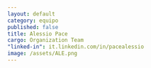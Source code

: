 ```yaml
---
layout: default
category: equipo
published: false
title: Alessio Pace
cargo: Organization Team
"linked-in": it.linkedin.com/in/pacealessio
image: /assets/ALE.png
---
```


